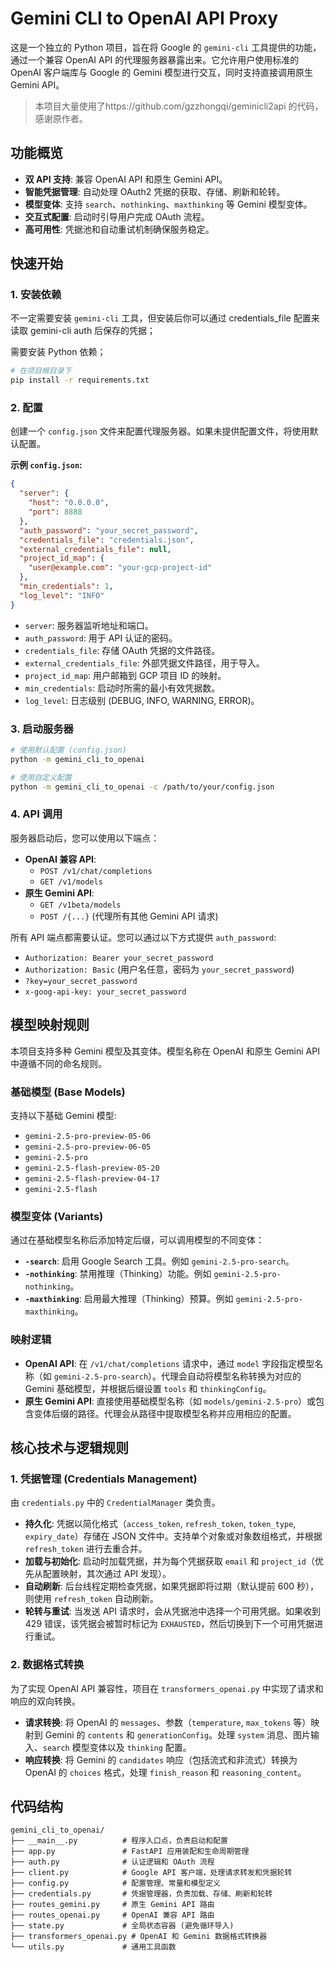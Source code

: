 # Gemini CLI to OpenAI API Proxy

这是一个独立的 Python 项目，旨在将 Google 的 `gemini-cli` 工具提供的功能，通过一个兼容 OpenAI API 的代理服务器暴露出来。它允许用户使用标准的 OpenAI 客户端库与 Google 的 Gemini 模型进行交互，同时支持直接调用原生 Gemini API。

> 本项目大量使用了https://github.com/gzzhongqi/geminicli2api 的代码，感谢原作者。

## 功能概览

- **双 API 支持**: 兼容 OpenAI API 和原生 Gemini API。
- **智能凭据管理**: 自动处理 OAuth2 凭据的获取、存储、刷新和轮转。
- **模型变体**: 支持 `search`、`nothinking`、`maxthinking` 等 Gemini 模型变体。
- **交互式配置**: 启动时引导用户完成 OAuth 流程。
- **高可用性**: 凭据池和自动重试机制确保服务稳定。

## 快速开始

### 1. 安装依赖

不一定需要安装 `gemini-cli` 工具，但安装后你可以通过 credentials_file 配置来读取 gemini-cli auth 后保存的凭据；

需要安装 Python 依赖；

```bash
# 在项目根目录下
pip install -r requirements.txt
```

### 2. 配置

创建一个 `config.json` 文件来配置代理服务器。如果未提供配置文件，将使用默认配置。

**示例 `config.json`:**

```json
{
  "server": {
    "host": "0.0.0.0",
    "port": 8888
  },
  "auth_password": "your_secret_password",
  "credentials_file": "credentials.json",
  "external_credentials_file": null,
  "project_id_map": {
    "user@example.com": "your-gcp-project-id"
  },
  "min_credentials": 1,
  "log_level": "INFO"
}
```

- `server`: 服务器监听地址和端口。
- `auth_password`: 用于 API 认证的密码。
- `credentials_file`: 存储 OAuth 凭据的文件路径。
- `external_credentials_file`: 外部凭据文件路径，用于导入。
- `project_id_map`: 用户邮箱到 GCP 项目 ID 的映射。
- `min_credentials`: 启动时所需的最小有效凭据数。
- `log_level`: 日志级别 (DEBUG, INFO, WARNING, ERROR)。

### 3. 启动服务器

```bash
# 使用默认配置 (config.json)
python -m gemini_cli_to_openai

# 使用自定义配置
python -m gemini_cli_to_openai -c /path/to/your/config.json
```

### 4. API 调用

服务器启动后，您可以使用以下端点：

- **OpenAI 兼容 API**:
  - `POST /v1/chat/completions`
  - `GET /v1/models`
- **原生 Gemini API**:
  - `GET /v1beta/models`
  - `POST /{...}` (代理所有其他 Gemini API 请求)

所有 API 端点都需要认证。您可以通过以下方式提供 `auth_password`:

- `Authorization: Bearer your_secret_password`
- `Authorization: Basic` (用户名任意，密码为 `your_secret_password`)
- `?key=your_secret_password`
- `x-goog-api-key: your_secret_password`

## 模型映射规则

本项目支持多种 Gemini 模型及其变体。模型名称在 OpenAI 和原生 Gemini API 中遵循不同的命名规则。

### 基础模型 (Base Models)

支持以下基础 Gemini 模型:

- `gemini-2.5-pro-preview-05-06`
- `gemini-2.5-pro-preview-06-05`
- `gemini-2.5-pro`
- `gemini-2.5-flash-preview-05-20`
- `gemini-2.5-flash-preview-04-17`
- `gemini-2.5-flash`

### 模型变体 (Variants)

通过在基础模型名称后添加特定后缀，可以调用模型的不同变体：

- **`-search`**: 启用 Google Search 工具。例如 `gemini-2.5-pro-search`。
- **`-nothinking`**: 禁用推理（Thinking）功能。例如 `gemini-2.5-pro-nothinking`。
- **`-maxthinking`**: 启用最大推理（Thinking）预算。例如 `gemini-2.5-pro-maxthinking`。

### 映射逻辑

- **OpenAI API**: 在 `/v1/chat/completions` 请求中，通过 `model` 字段指定模型名称（如 `gemini-2.5-pro-search`）。代理会自动将模型名称转换为对应的 Gemini 基础模型，并根据后缀设置 `tools` 和 `thinkingConfig`。
- **原生 Gemini API**: 直接使用基础模型名称（如 `models/gemini-2.5-pro`）或包含变体后缀的路径。代理会从路径中提取模型名称并应用相应的配置。

## 核心技术与逻辑规则

### 1. 凭据管理 (Credentials Management)

由 `credentials.py` 中的 `CredentialManager` 类负责。

- **持久化**: 凭据以简化格式（`access_token`, `refresh_token`, `token_type`, `expiry_date`）存储在 JSON 文件中。支持单个对象或对象数组格式，并根据 `refresh_token` 进行去重合并。
- **加载与初始化**: 启动时加载凭据，并为每个凭据获取 `email` 和 `project_id`（优先从配置映射，其次通过 API 发现）。
- **自动刷新**: 后台线程定期检查凭据，如果凭据即将过期（默认提前 600 秒），则使用 `refresh_token` 自动刷新。
- **轮转与重试**: 当发送 API 请求时，会从凭据池中选择一个可用凭据。如果收到 429 错误，该凭据会被暂时标记为 `EXHAUSTED`，然后切换到下一个可用凭据进行重试。

### 2. 数据格式转换

为了实现 OpenAI API 兼容性，项目在 `transformers_openai.py` 中实现了请求和响应的双向转换。

- **请求转换**: 将 OpenAI 的 `messages`、参数（`temperature`, `max_tokens` 等）映射到 Gemini 的 `contents` 和 `generationConfig`。处理 `system` 消息、图片输入、`search` 模型变体以及 `thinking` 配置。
- **响应转换**: 将 Gemini 的 `candidates` 响应（包括流式和非流式）转换为 OpenAI 的 `choices` 格式，处理 `finish_reason` 和 `reasoning_content`。

## 代码结构

```
gemini_cli_to_openai/
├── __main__.py          # 程序入口点，负责启动和配置
├── app.py               # FastAPI 应用装配和生命周期管理
├── auth.py              # 认证逻辑和 OAuth 流程
├── client.py            # Google API 客户端，处理请求转发和凭据轮转
├── config.py            # 配置管理、常量和模型定义
├── credentials.py       # 凭据管理器，负责加载、存储、刷新和轮转
├── routes_gemini.py     # 原生 Gemini API 路由
├── routes_openai.py     # OpenAI 兼容 API 路由
├── state.py             # 全局状态容器 (避免循环导入)
├── transformers_openai.py # OpenAI 和 Gemini 数据格式转换器
└── utils.py             # 通用工具函数

```
